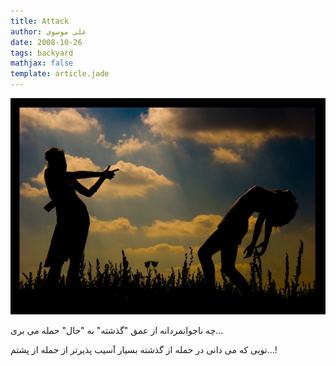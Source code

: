 ```yaml
---
title: Attack
author: علی موسوی
date: 2008-10-26
tags: backyard
mathjax: false
template: article.jade
---
```


![Hard Kill by "Colorful World"](./hard_kill_by_colorful_world.jpg)

چه ناجوانمردانه از عمق "گذشته" به "حال" حمله می بری... 

تویی که می دانی در حمله از گذشته بسیار آسیب پذیرتر از حمله از پشتم...!
